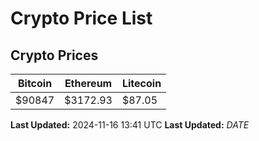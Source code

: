 # Crypto Price List

## Crypto Prices
| Bitcoin | Ethereum | Litecoin |
| ------- | -------- | -------- |
| $90847 | $3172.93 | $87.05 |
**Last Updated:** 2024-11-16 13:41 UTC
**Last Updated:** $DATE$
